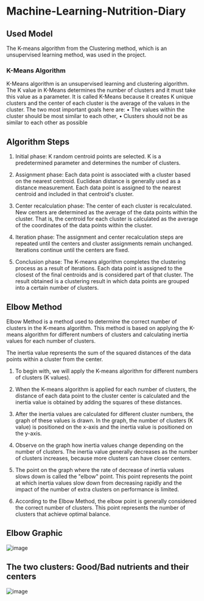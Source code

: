 # Machine-Learning-Nutrition-Diary
## Used Model
The K-means algorithm from the Clustering method, which is an unsupervised learning method, was used in the project.
### K-Means Algorithm
K-Means algorithm is an unsupervised learning and clustering algorithm. The K value in K-Means determines the number of clusters and it must take this value as a parameter. It is called K-Means because it creates K unique clusters and the center of each cluster is the average of the values ​​in the cluster.
The two most important goals here are:
• The values ​​within the cluster should be most similar to each other,
• Clusters should not be as similar to each other as possible

## Algorithm Steps
1. Initial phase:
K random centroid points are selected. K is a predetermined parameter and determines the number of clusters.

2. Assignment phase:
      Each data point is associated with a cluster based on the nearest centroid.
      Euclidean distance is generally used as a distance measurement.
                  Each data point is assigned to the nearest centroid and included in that centroid's cluster.

3. Center recalculation phase:
The center of each cluster is recalculated. New centers are determined as the average of the data points within the cluster. That is, the centroid for each cluster is calculated as the average of the coordinates of the data points within the cluster.

4. Iteration phase:
The assignment and center recalculation steps are repeated until the centers and cluster assignments remain unchanged.
Iterations continue until the centers are fixed.

5. Conclusion phase:
The K-means algorithm completes the clustering process as a result of iterations.
Each data point is assigned to the closest of the final centroids and is considered part of that cluster.
The result obtained is a clustering result in which data points are grouped into a certain number of clusters.
## Elbow Method
Elbow Method is a method used to determine the correct number of clusters in the K-means algorithm. This method is based on applying the K-means algorithm for different numbers of clusters and calculating inertia values ​​for each number of clusters.

The inertia value represents the sum of the squared distances of the data points within a cluster from the center.

1. To begin with, we will apply the K-means algorithm for different numbers of clusters (K values).

2. When the K-means algorithm is applied for each number of clusters, the distance of each data point to the cluster center is calculated and the inertia value is obtained by adding the squares of these distances.

3. After the inertia values ​​are calculated for different cluster numbers, the graph of these values ​​is drawn. In the graph, the number of clusters (K value) is positioned on the x-axis and the inertia value is positioned on the y-axis.

4. Observe on the graph how inertia values ​​change depending on the number of clusters. The inertia value generally decreases as the number of clusters increases, because more clusters can have closer centers.

5. The point on the graph where the rate of decrease of inertia values ​​slows down is called the "elbow" point. This point represents the point at which inertia values ​​slow down from decreasing rapidly and the impact of the number of extra clusters on performance is limited.


6. According to the Elbow Method, the elbow point is generally considered the correct number of clusters. This point represents the number of clusters that achieve optimal balance.

## Elbow Graphic
![image](https://github.com/SenaAydin7/Machine-Learning-Nutrition-Diary/assets/92725053/daedb0f4-56ca-48e1-b6e8-3d5f5ebaf0c4)

## The two clusters: Good/Bad nutrients and their centers
![image](https://github.com/SenaAydin7/Machine-Learning-Nutrition-Diary/assets/92725053/d0cdcb33-66c8-48c6-a8ce-70e2531be0fc)
